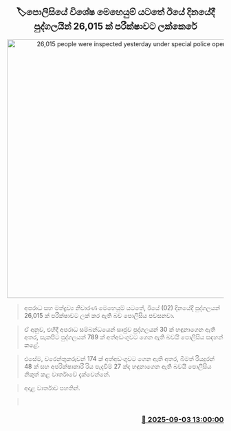 <p align='center'><b><h2 align='center' title='26,015 people were inspected yesterday under special police operations'>🏷පොලිසියේ විශේෂ මෙහෙයුම් යටතේ ඊ​යේ දිනයේදී පුද්ගලයින් 26,015 ක් පරීක්ෂාවට ලක්කෙරේ</h2></b></p>
<p align='center'><img src='https://helakuru.sgp1.cdn.digitaloceanspaces.com/esana/images/lib/srilanka-police[1].jpg' width='600' alt='26,015 people were inspected yesterday under special police operations'></p>

> අපරාධ සහ මත්ද්‍රව්‍ය නිවාරණ මෙහෙයුම් යටතේ, ඊයේ (02) දිනයේදී පුද්ගලයන් 26,015 ක් පරීක්ෂාවට ලක් කර ඇති බව පොලිසිය පවසනවා.

> ඒ අනුව, එහිදී අපරාධ සම්බන්ධයෙන් සෘජුව පුද්ගලයන් 30 ක් හඳුනාගෙන ඇති අතර, සැකපිට පුද්ගලයන් 789 ක් අත්අඩංගුවට ගෙන ඇති බවයි පොලිසිය සඳහන් කළේ.

> එසේම, වරෙන්තුකරුවන් 174 ක් අත්අඩංගුවට ගෙන ඇති අතර, බීමත් රියදුරන් 48 ක් සහ අපරික්ෂාකාරී රිය පැදවීම් 27 ක්ද හඳුනාගෙන ඇති බවයි පොලිසිය නිකුත් කළ වාර්තාවේ දැක්වෙන්නේ.

> අදාළ වාර්තාව පහතින්.

>  



<h3 align='right'><a href='https://www.helakuru.lk/esana/p/113298/'>📅 2025-09-03 13:00:00</a></h3>
